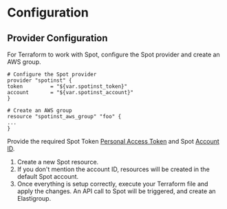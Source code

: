 # Configuration

## Provider Configuration

For Terraform to work with Spot, configure the Spot provider and create an AWS group.

```
# Configure the Spot provider
provider "spotinst" {
token         = "${var.spotinst_token}"
account       = "${var.spotinst_account}"
}
﻿
# Create an AWS group
resource "spotinst_aws_group" "foo" {
...
}
```

Provide the required Spot Token [Personal Access Token](https://console.spotinst.com/#/settings/tokens/permanent) and Spot [Account ID](https://console.spotinst.com/#/settings/account/general).

1. Create a new Spot resource.
2. If you don't mention the account ID, resources will be created in the default Spot account.
3. Once everything is setup correctly, execute your Terraform file and apply the changes. An API call to Spot will be triggered, and create an Elastigroup.
